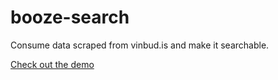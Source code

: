 # booze-search

Consume data scraped from vinbud.is and make it searchable.

[Check out the demo](http://koddsson.github.io/booze-search/)
